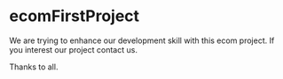 # ecomFirstProject

We are trying to enhance our development skill with this ecom project. If you interest our project contact us.

Thanks to all.
